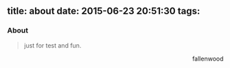 title: about
date: 2015-06-23 20:51:30
tags:
---
### About

>just for test and fun.<br />

<div align="right">fallenwood</div>